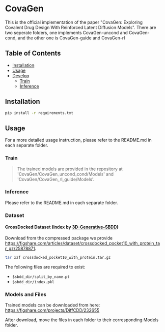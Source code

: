 # CovaGen

This is the official implementation of the paper "CovaGen: Exploring Covalent Drug Design With Reinforced Latent Diffusion Models".
There are two seperate folders, one implements CovaGen-uncond and CovaGen-cond, and the other one is CovaGen-guide and CovaGen-rl

## Table of Contents

- [Installation](#installation)
- [Usage](#usage)
- [Develop](#develop)
  - [Train](#train)
  - [Inference](#inference)

## Installation

```bash
pip install -r requirements.txt
```

## Usage
For a more detailed usage instruction, please refer to the README.md in each separate folder.


### Train
>The trained models are provided in the repository at 'CovaGen/CovaGen_uncond_cond/Models' and 'CovaGen/CovaGen_rl_guide/Models'.

### Inference
Please refer to the README.md in each separate folder.

### Dataset
#### CrossDocked Dataset (Index by [3D-Generative-SBDD](https://github.com/luost26/3D-Generative-SBDD))

Download from the compressed package we provide <https://figshare.com/articles/dataset/crossdocked_pocket10_with_protein_tar_gz/25878871>.
```bash
tar xzf crossdocked_pocket10_with_protein.tar.gz
```
The following files are required to exist:
- `$sbdd_dir/split_by_name.pt`
- `$sbdd_dir/index.pkl`

### Models and Files

Trained models can be downloaded from here:
https://figshare.com/projects/DiffCDD/232655


After download, move the files in each folder to their corresponding Models folder.

